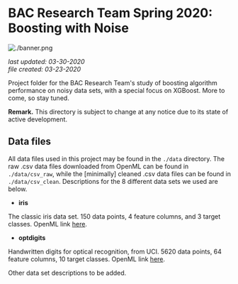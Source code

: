 # BAC Research Team Spring 2020: Boosting with Noise

![./banner.png](./banner.png)

_last updated: 03-30-2020_  
_file created: 03-23-2020_

Project folder for the BAC Research Team's study of boosting algorithm performance on noisy data sets, with a special focus on XGBoost. More to come, so stay tuned.

**Remark.** This directory is subject to change at any notice due to its state of active development.

## Data files

All data files used in this project may be found in the `./data` directory. The raw .csv data files downloaded from OpenML can be found in `./data/csv_raw`, while the [minimally] cleaned .csv data files can be found in `./data/csv_clean`. Descriptions for the 8 different data sets we used are below.

* **iris**

The classic iris data set. 150 data points, 4 feature columns, and 3 target classes. OpenML link [here](https://www.openml.org/d/61).

* **optdigits**

Handwritten digits for optical recognition, from UCI. 5620 data points, 64 feature columns, 10 target classes. OpenML link [here](https://www.openml.org/d/28).

Other data set descriptions to be added.

